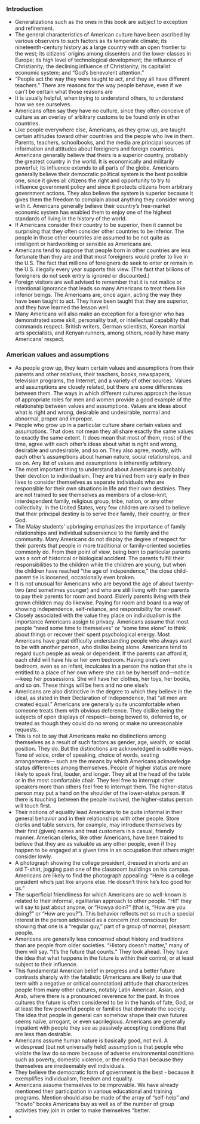 ### Introduction
 *  Generalizations such as the ones in this book are subject to exception and refinement.
 *  The general characteristics of American culture have been ascribed by various observers to such factors as its temperate climate; its nineteenth-century history as a large country with an open frontier to the west; its citizens’ origins among dissenters and the lower classes in Europe; its high level of technological development; the influence of Christianity; the declining influence of Christianity; its capitalist economic system; and “God’s benevolent attention.”
 * “People act the way they were taught to act, and they all have different teachers.” There are reasons for the way people behave, even if we can’t be certain what those reasons are
 * It is usually helpful, when trying to understand others, to understand how we see ourselves.
 * Americans often say they have no culture, since they often conceive of culture as an overlay of arbitrary customs to be found only in other countries.
 * Like people everywhere else, Americans, as they grow up, are taught certain attitudes toward other countries and the people who live in them. Parents, teachers, schoolbooks, and the media are principal sources of information and attitudes about foreigners and foreign countries. Americans generally believe that theirs is a superior country, probably the greatest country in the world. It is economically and militarily powerful; its influence extends to all parts of the globe. Americans generally believe their democratic political system is the best possible one, since it gives all citizens the right and opportunity to try to influence government policy and since it protects citizens from arbitrary government actions. They also believe the system is superior because it gives them the freedom to complain about anything they consider wrong with it. Americans generally believe their country’s free-market economic system has enabled them to enjoy one of the highest standards of living in the history of the world.
 * If Americans consider their country to be superior, then it cannot be surprising that they often consider other countries to be inferior. The people in those other countries are assumed to be not quite as intelligent or hardworking or sensible as Americans are.
 * Americans tend to suppose that people born in other countries are less fortunate than they are and that most foreigners would prefer to live in the U.S. The fact that millions of foreigners do seek to enter or remain in the U.S. illegally every year supports this view. (The fact that billions of foreigners do not seek entry is ignored or discounted.)
 * Foreign visitors are well advised to remember that it is not malice or intentional ignorance that leads so many Americans to treat them like inferior beings. The Americans are, once again, acting the way they have been taught to act. They have been taught that they are superior, and they have learned the lesson well. 
 * Many Americans will also make an exception for a foreigner who has demonstrated some skill, personality trait, or intellectual capability that commands respect. British writers, German scientists, Korean martial arts specialists, and Kenyan runners, among others, readily have many Americans’ respect.

### American values and assumptions
 * As people grow up, they learn certain values and assumptions from their parents and other relatives, their teachers, books, newspapers, television programs, the Internet, and a variety of other sources. Values and assumptions are closely related, but there are some differences between them. The ways in which different cultures approach the issue of appropriate roles for men and women provide a good example of the relationship between values and assumptions. Values are ideas about what is right and wrong, desirable and undesirable, normal and abnormal, proper and improper. 
 * People who grow up in a particular culture share certain values and assumptions. That does not mean they all share exactly the same values to exactly the same extent. It does mean that most of them, most of the time, agree with each other’s ideas about what is right and wrong, desirable and undesirable, and so on. They also agree, mostly, with each other’s assumptions about human nature, social relationships, and so on. Any list of values and assumptions is inherently arbitrary.
 * The most important thing to understand about Americans is probably their devotion to individualism. They are trained from very early in their lives to consider themselves as separate individuals who are responsible for their own situations in life and their own destinies. They are not trained to see themselves as members of a close-knit, interdependent family, religious group, tribe, nation, or any other collectivity.  In the United States, very few children are raised to believe that their principal destiny is to serve their family, their country, or their God.
 * The Malay students’ upbringing emphasizes the importance of family relationships and individual subservience to the family and the community. Many Americans do not display the degree of respect for their parents that people in more traditional or family-oriented societies commonly do. From their point of view, being born to particular parents was a sort of historical or biological accident. The parents fulfill their responsibilities to the children while the children are young, but when the children have reached “the age of independence,” the close child-parent tie is loosened, occasionally even broken.
 * It is not unusual for Americans who are beyond the age of about twenty-two (and sometimes younger) and who are still living with their parents to pay their parents for room and board. Elderly parents living with their grown children may do likewise. Paying for room and board is a way of showing independence, self-reliance, and responsibility for oneself.
 * Closely associated with the value they place on individualism is the importance Americans assign to privacy. Americans assume that most people “need some time to themselves” or “some time alone” to think about things or recover their spent psychological energy. Most Americans have great difficulty understanding people who always want to be with another person, who dislike being alone. Americans tend to regard such people as weak or dependent. If the parents can afford it, each child will have his or her own bedroom. Having one’s own bedroom, even as an infant, inculcates in a person the notion that she is entitled to a place of her own where she can be by herself and—notice—keep her possessions. She will have her clothes, her toys, her books, and so on. These things will be hers and no one else’s
 * Americans are also distinctive in the degree to which they believe in the ideal, as stated in their Declaration of Independence, that “all men are created equal.” Americans are generally quite uncomfortable when someone treats them with obvious deference. They dislike being the subjects of open displays of respect—being bowed to, deferred to, or treated as though they could do no wrong or make no unreasonable requests.
 * This is not to say that Americans make no distinctions among themselves as a result of such factors as gender, age, wealth, or social position. They do. But the distinctions are acknowledged in subtle ways. Tone of voice, order of speaking, choice of words, seating arrangements— such are the means by which Americans acknowledge status differences among themselves. People of higher status are more likely to speak first, louder, and longer. They sit at the head of the table or in the most comfortable chair. They feel free to interrupt other speakers more than others feel free to interrupt them. The higher-status person may put a hand on the shoulder of the lower-status person. If there is touching between the people involved, the higher-status person will touch first.
 * Their notions of equality lead Americans to be quite informal in their general behavior and in their relationships with other people. Store clerks and table servers, for example, may introduce themselves by their first (given) names and treat customers in a casual, friendly manner. American clerks, like other Americans, have been trained to believe that they are as valuable as any other people, even if they happen to be engaged at a given time in an occupation that others might consider lowly. 
 * A photograph showing the college president, dressed in shorts and an old T-shirt, jogging past one of the classroom buildings on his campus. Americans are likely to find the photograph appealing: “Here is a college president who’s just like anyone else. He doesn’t think he’s too good for us.”
 * The superficial friendliness for which Americans are so well-known is related to their informal, egalitarian approach to other people. “Hi!” they will say to just about anyone, or “Howya doin?” (that is, “How are you doing?” or “How are you?”). This behavior reflects not so much a special interest in the person addressed as a concern (not conscious) for showing that one is a “regular guy,” part of a group of normal, pleasant people.
 * Americans are generally less concerned about history and traditions than are people from older societies. “History doesn’t matter,” many of them will say. “It’s the future that counts.” They look ahead. They have the idea that what happens in the future is within their control, or at least subject to their influence.
 *  This fundamental American belief in progress and a better future contrasts sharply with the fatalistic (Americans are likely to use that term with a negative or critical connotation) attitude that characterizes people from many other cultures, notably Latin American, Asian, and Arab, where there is a pronounced reverence for the past. In those cultures the future is often considered to be in the hands of fate, God, or at least the few powerful people or families that dominate the society. The idea that people in general can somehow shape their own futures seems naïve, arrogant, or even sacrilegious. Americans are generally impatient with people they see as passively accepting conditions that are less than desirable.
 * Americans assume human nature is basically good, not evil. A widespread (but not universally held) assumption is that people who violate the law do so more because of adverse environmental conditions such as poverty, domestic violence, or the media than because they themselves are irredeemably evil individuals. 
 * They believe the democratic form of government is the best - because it exemplifies individualism, freedom and equality.
 * Americans assume themselves to be improvable. We have already mentioned their participation in various educational and training programs. Mention should also be made of the array of “self-help” and “howto” books Americans buy as well as of the number of group activities they join in order to make themselves “better.
 * 
 

